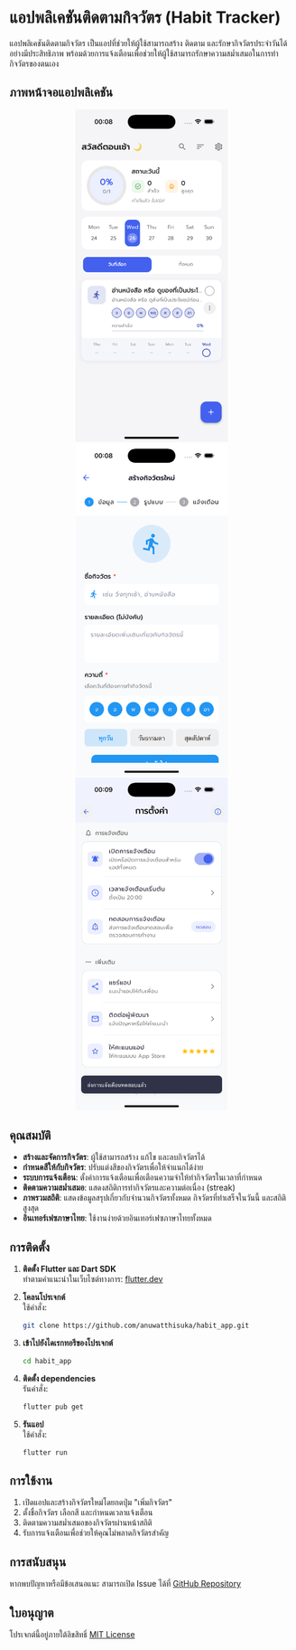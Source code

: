 # แอปพลิเคชันติดตามกิจวัตร (Habit Tracker)

แอปพลิเคชันติดตามกิจวัตร เป็นแอปที่ช่วยให้ผู้ใช้สามารถสร้าง ติดตาม และรักษากิจวัตรประจำวันได้อย่างมีประสิทธิภาพ พร้อมด้วยการแจ้งเตือนเพื่อช่วยให้ผู้ใช้สามารถรักษาความสม่ำเสมอในการทำกิจวัตรของตนเอง

## ภาพหน้าจอแอปพลิเคชัน

<p align="center">
  <img src="screenshots/home_screen.png" width="270" alt="หน้าหลักของแอป">
  <img src="screenshots/add_habit.png" width="270" alt="หน้าเพิ่มกิจวัตร">
  <img src="screenshots/notification.png" width="270" alt="การแจ้งเตือน">
</p>

## คุณสมบัติ

- **สร้างและจัดการกิจวัตร**: ผู้ใช้สามารถสร้าง แก้ไข และลบกิจวัตรได้
- **กำหนดสีให้กับกิจวัตร**: ปรับแต่งสีของกิจวัตรเพื่อให้จำแนกได้ง่าย
- **ระบบการแจ้งเตือน**: ตั้งค่าการแจ้งเตือนเพื่อเตือนความจำให้ทำกิจวัตรในเวลาที่กำหนด
- **ติดตามความสม่ำเสมอ**: แสดงสถิติการทำกิจวัตรและความต่อเนื่อง (streak)
- **ภาพรวมสถิติ**: แสดงข้อมูลสรุปเกี่ยวกับจำนวนกิจวัตรทั้งหมด กิจวัตรที่ทำเสร็จในวันนี้ และสถิติสูงสุด
- **อินเทอร์เฟซภาษาไทย**: ใช้งานง่ายด้วยอินเทอร์เฟซภาษาไทยทั้งหมด

## การติดตั้ง

1. **ติดตั้ง Flutter และ Dart SDK**  
   ทำตามคำแนะนำในเว็บไซต์ทางการ: [flutter.dev](https://flutter.dev/docs/get-started/install)

2. **โคลนโปรเจกต์**  
   ใช้คำสั่ง:

   ```bash
   git clone https://github.com/anuwatthisuka/habit_app.git
   ```

3. **เข้าไปยังไดเรกทอรีของโปรเจกต์**  

   ```bash
   cd habit_app
   ```

4. **ติดตั้ง dependencies**  
   รันคำสั่ง:

   ```bash
   flutter pub get
   ```

5. **รันแอป**  
   ใช้คำสั่ง:

   ```bash
   flutter run
   ```

## การใช้งาน

1. เปิดแอปและสร้างกิจวัตรใหม่โดยกดปุ่ม "เพิ่มกิจวัตร"
2. ตั้งชื่อกิจวัตร เลือกสี และกำหนดเวลาแจ้งเตือน
3. ติดตามความสม่ำเสมอของกิจวัตรผ่านหน้าสถิติ
4. รับการแจ้งเตือนเพื่อช่วยให้คุณไม่พลาดกิจวัตรสำคัญ

## การสนับสนุน

หากพบปัญหาหรือมีข้อเสนอแนะ สามารถเปิด Issue ได้ที่ [GitHub Repository](https://github.com/anuwatthisuka/habit_app/issues)

## ใบอนุญาต

โปรเจกต์นี้อยู่ภายใต้ลิขสิทธิ์ [MIT License](LICENSE)

